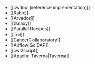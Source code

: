 * [[cwltool (reference implementation)]]
* [[Rabix]]
* [[Arvados]]
* [[Galaxy]]
* [[Parallel Recipes]]
* [[Toil]]
* [[CancerCollaboratory]]
* [[Airflow|SciDAP]]
* [[cwl2script]]
* [[Apache Taverna|Taverna]]